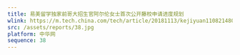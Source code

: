 ```yaml
---
title: 易美留学独家前哥大招生官阿尔伦女士首次公开藤校申请进度规划
wlink: https://m.tech.china.com/tech/article/20181113/kejiyuan1108214802.html
src: /assets/reports/38.jpg
platform: 中华网
sequence: 38
---
```


